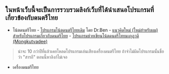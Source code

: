 <link rel="stylesheet" href="stilo.css">  


## ในหน้าเว็บนี้จะเป็นการรวบรวมลิงก์เว็บที่ได้นำเสนอโปรแกรมที่เกี่ยวข้องกับดนตรีไทย

* โน้ตดนตรีไทย
        - [โปรแกรมโน้ตดนตรีไทยเดิม](https://www.angelfire.com/music/drsben/tnote2a.html) โดย Dr.Ben
        - [แนวคิดใหม่ (ใหม่สำหรับผม) สำหรับโปรแกรมเกี่ยวกับดนตรีไทย](http://kt-linux.blogspot.com/2011/05/blog-post.html)
        - [โปรแกรมช่วยเขียนโน้ตดนตรีไทยมงกุฏวดี (Mongkutvadee)](https://research.kmutnb.ac.th/pub/innovation/?cmd=view&id=13)


> น่าจะ 10 กว่าปีที่แล้วเคยโหลดโปรแกรมเล่นเสียงเครื่องดนตรีไทย ถ้าจำไม่ผิดโปรแกรมนั้นชื่อว่า "สารถี" ตอนนี้หาลิงก์ไม่เจอ


* เครื่องดนตรีไทย

